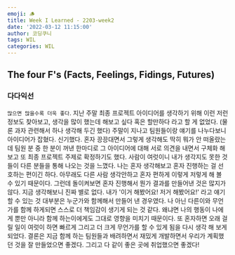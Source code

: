```yaml
---
emoji: 🪵
title: Week I Learned - 2203-week2
date: '2022-03-12 11:15:00'
author: 코딩쿠니
tags: WIL
categories: WIL
--- 
```


## The four F's (Facts, Feelings, Fidings, Futures)
### 다다익선
`많으면 많을수록 더욱 좋다`. 지난 주말 최종 프로젝트 아이디어를 생각하기 위해 이런 저런 정보도 찾아보고, 생각을 많이 했는데 해보고 싶다 혹은 할만하다 라고 할 게 없었다. (물론 과자 관련해서 하나 생각해 두긴 했다) 주말이 지나고 팀원들이랑 얘기를 나누다보니 아이디어가 잡혔다. 신기했다. 혼자 끙끙대면서 그렇게 생각해도 딱히 뭐가 안 떠올랐는데 팀원 분 중 한 분이 꺼낸 한마디로 그 아이디어에 대해 서로 의견을 내면서 구체화 해보고 또 최종 프로젝트 주제로 확정하기도 했다. 사람이 여럿이니 내가 생각지도 못한 것들이 다른 분들을 통해 나오는 것을 느꼈다. 나는 혼자 생각해보고 혼자 진행하는 걸 선호하는 편이긴 하다. 아무래도 다른 사람 생각안하고 혼자 편하게 이렇게 저렇게 해 볼 수 있기 때문이다. 그런데 돌이켜보면 혼자 진행해서 뭔가 결과를 만들어낸 것은 많지가 않다. 지금 생각해보니 진짜 별로 없다. 내가 '이거 해봤어요! 저거 해봤어요!' 라고 얘기할 수 있는 것 대부분은 누군가와 함께해서 만들어 낸 경우였다. 나 아닌 다른이와 무언가를 함께 하게되면 스스로 더 책임감이 생기게 되는 것 같다. 왜냐면 나의 행동이 나에게 뿐만 아니라 함께 하는이에게도 그대로 영향을 미치기 때문이다. 또 혼자하면 오래 걸릴 일이 여럿이 하면 빠르게 그리고 더 크게 무언가를 할 수 있게 됨을 다시 생각 해 보게 되었다. 결론은 지금 함께 하는 팀원들과 배려하면서 재밌게 개발하면서 우리가 계획했던 것을 잘 만들었으면 좋겠다. 그리고 다 같이 좋은 곳에 취업했으면 좋겠다!

```toc
```